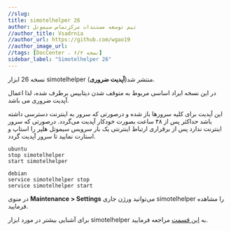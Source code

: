 ```yaml
---
//slug:
title: simotelhelper 26
author: تیم توسعه مستندات مرکزتماس سیموتل
//author_title: Vsadrnia
//author_url: https://github.com/wgao19
//author_image_url: 
//tags: [DocCenter ، نسخه ۶/۲]
sidebar_label: "Simotelhelper 26"
---
```

<head>
  <title>Simotelhelper 26 | مستندات سیموتل</title>
</head>



نسخه 26 ابزار simotelhelper منتشر شد(**آپدیت ضروری**). 

در این نسخه ایراد اساسی مربوط به متوقف شدن دیتابیس برطرف شده، لذا اعمال آپدیت ضروری می باشد.

این آپدیت برای کلیه سرور‌ها باز شده و درصورتی که سرور به اینترنت دسترسی داشته باشد حداکثر  پس از ۴۸ ساعت بصورت خودکار آپدیت می‌گردد. 
درصورتی که سرور اینترنت ندارد پس از برقراری ارتباط اینترنتی یک بار سرویس سیموتل هلپر را استاپ و استارت نمایید تا سرور آپدیت گردد.

```shell
ubuntu
stop simotelhelper
start simotelhelper

debian
service simotelhelper stop
service simotelhelper start
```
در منوی **Maintenance > Settings** می‌توانید ورژن جاری simotelhelper را مشاهده فرمایید.

برای آشنایی بیشتر در مورد ابزار simotelhelper به [این قسمت](/docs/simotel/advance-settings/simotelhelper_tool) مراجعه فرمایید.
